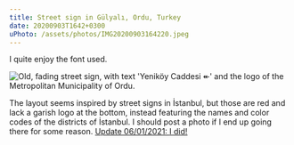 ```yaml
---
title: Street sign in Gülyalı, Ordu, Turkey
date: 20200903T1642+0300
uPhoto: /assets/photos/IMG20200903164220.jpeg
---
```


I quite enjoy the font used.

![Old, fading street sign, with text 'Yeniköy Caddesi ↞' and the logo of the Metropolitan Municipality of Ordu.]({{uPhoto}})

The layout seems inspired by street signs in İstanbul, but those are red and lack a garish logo at the bottom, instead featuring the names and color codes of the districts of İstanbul. I should post a photo if I end up going there for some reason. <ins>Update 06/01/2021: [I did!](https://denizaksimsek.com/2020/istanbul-street-sign/)</ins>
